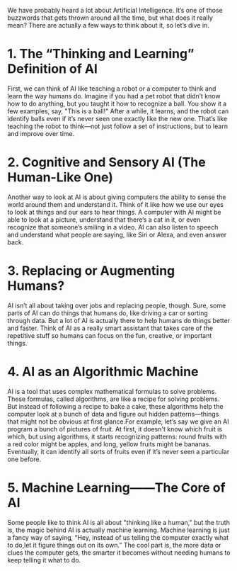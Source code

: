 We have probably heard a lot about Artificial Intelligence. It’s one of those buzzwords that gets thrown around all the time, but what does it really mean? There are actually a few ways to think about it, so let’s dive in.

# 1. The “Thinking and Learning” Definition of AI
First, we can think of AI like teaching a robot or a computer to think and learn the way humans do. Imagine if you had a pet robot that didn’t know how to do anything, but you taught it how to recognize a ball. You show it a few examples, say, "This is a ball!" After a while, it learns, and the robot can identify balls even if it’s never seen one exactly like the new one. That’s like teaching the robot to think—not just follow a set of instructions, but to learn and improve over time.

# 2. Cognitive and Sensory AI (The Human-Like One)
Another way to look at AI is about giving computers the ability to sense the world around them and understand it. Think of it like how we use our eyes to look at things and our ears to hear things. A computer with AI might be able to look at a picture, understand that there’s a cat in it, or even recognize that someone’s smiling in a video. AI can also listen to speech and understand what people are saying, like Siri or Alexa, and even answer back. 

# 3. Replacing or Augmenting Humans?
AI isn’t all about taking over jobs and replacing people, though. Sure, some parts of AI can do things that humans do, like driving a car or sorting through data. But a lot of AI is actually there to help humans do things better and faster. Think of AI as a really smart assistant that takes care of the repetitive stuff so humans can focus on the fun, creative, or important things.

# 4. AI as an Algorithmic Machine
AI is a tool that uses complex mathematical formulas to solve problems. These formulas, called algorithms, are like a recipe for solving problems. But instead of following a recipe to bake a cake, these algorithms help the computer look at a bunch of data and figure out hidden patterns—things that might not be obvious at first glance.For example, let’s say we give an AI program a bunch of pictures of fruit. At first, it doesn't know which fruit is which, but using algorithms, it starts recognizing patterns: round fruits with a red color might be apples, and long, yellow fruits might be bananas. Eventually, it can identify all sorts of fruits even if it’s never seen a particular one before.

# 5. Machine Learning——The Core of AI
Some people like to think AI is all about "thinking like a human," but the truth is, the magic behind AI is actually machine learning. Machine learning is just a fancy way of saying, “Hey, instead of us telling the computer exactly what to do,let it figure things out on its own.” The cool part is, the more data or clues the computer gets, the smarter it becomes without needing humans to keep telling it what to do.
